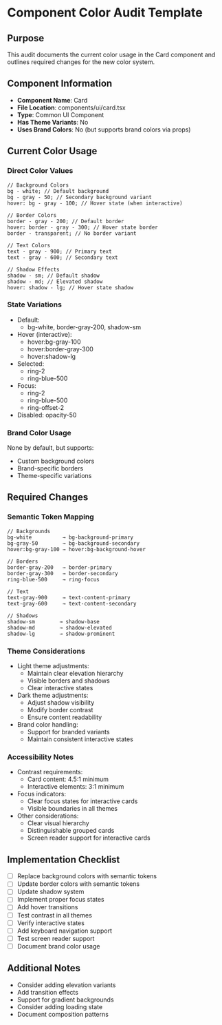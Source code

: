 # Component Color Audit Template

## Purpose

This audit documents the current color usage in the Card component and outlines required changes for the new color system.

## Component Information

- **Component Name**: Card
- **File Location**: components/ui/card.tsx
- **Type**: Common UI Component
- **Has Theme Variants**: No
- **Uses Brand Colors**: No (but supports brand colors via props)

## Current Color Usage

### Direct Color Values

```tsx
// Background Colors
bg - white; // Default background
bg - gray - 50; // Secondary background variant
hover: bg - gray - 100; // Hover state (when interactive)

// Border Colors
border - gray - 200; // Default border
hover: border - gray - 300; // Hover state border
border - transparent; // No border variant

// Text Colors
text - gray - 900; // Primary text
text - gray - 600; // Secondary text

// Shadow Effects
shadow - sm; // Default shadow
shadow - md; // Elevated shadow
hover: shadow - lg; // Hover state shadow
```

### State Variations

- Default:
  - bg-white, border-gray-200, shadow-sm
- Hover (interactive):
  - hover:bg-gray-100
  - hover:border-gray-300
  - hover:shadow-lg
- Selected:
  - ring-2
  - ring-blue-500
- Focus:
  - ring-2
  - ring-blue-500
  - ring-offset-2
- Disabled: opacity-50

### Brand Color Usage

None by default, but supports:

- Custom background colors
- Brand-specific borders
- Theme-specific variations

## Required Changes

### Semantic Token Mapping

```tsx
// Backgrounds
bg-white          → bg-background-primary
bg-gray-50        → bg-background-secondary
hover:bg-gray-100 → hover:bg-background-hover

// Borders
border-gray-200   → border-primary
border-gray-300   → border-secondary
ring-blue-500     → ring-focus

// Text
text-gray-900     → text-content-primary
text-gray-600     → text-content-secondary

// Shadows
shadow-sm        → shadow-base
shadow-md        → shadow-elevated
shadow-lg        → shadow-prominent
```

### Theme Considerations

- Light theme adjustments:
  - Maintain clear elevation hierarchy
  - Visible borders and shadows
  - Clear interactive states
- Dark theme adjustments:
  - Adjust shadow visibility
  - Modify border contrast
  - Ensure content readability
- Brand color handling:
  - Support for branded variants
  - Maintain consistent interactive states

### Accessibility Notes

- Contrast requirements:
  - Card content: 4.5:1 minimum
  - Interactive elements: 3:1 minimum
- Focus indicators:
  - Clear focus states for interactive cards
  - Visible boundaries in all themes
- Other considerations:
  - Clear visual hierarchy
  - Distinguishable grouped cards
  - Screen reader support for interactive cards

## Implementation Checklist

- [ ] Replace background colors with semantic tokens
- [ ] Update border colors with semantic tokens
- [ ] Update shadow system
- [ ] Implement proper focus states
- [ ] Add hover transitions
- [ ] Test contrast in all themes
- [ ] Verify interactive states
- [ ] Add keyboard navigation support
- [ ] Test screen reader support
- [ ] Document brand color usage

## Additional Notes

- Consider adding elevation variants
- Add transition effects
- Support for gradient backgrounds
- Consider adding loading state
- Document composition patterns
